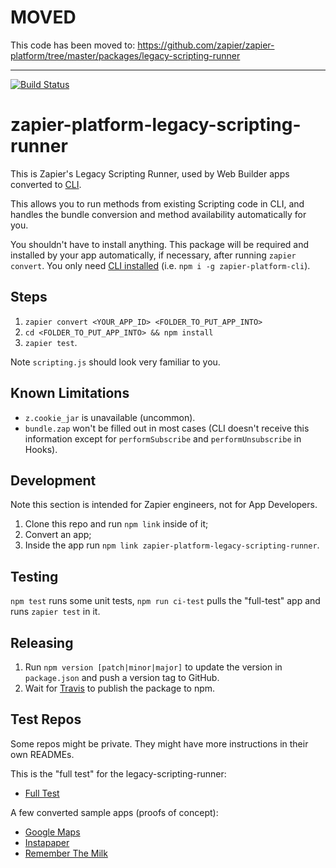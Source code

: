 # MOVED

This code has been moved to: https://github.com/zapier/zapier-platform/tree/master/packages/legacy-scripting-runner

---

[![Build Status](https://travis-ci.org/zapier/zapier-platform-legacy-scripting-runner.svg?branch=master)](https://travis-ci.org/zapier/zapier-platform-legacy-scripting-runner)

# zapier-platform-legacy-scripting-runner

This is Zapier's Legacy Scripting Runner, used by Web Builder apps converted to [CLI](https://zapier.github.io/zapier-platform-cli/).

This allows you to run methods from existing Scripting code in CLI, and handles the bundle conversion and method availability automatically for you.

You shouldn't have to install anything. This package will be required and installed by your app automatically, if necessary, after running `zapier convert`. You only need [CLI installed](https://zapier.github.io/zapier-platform-cli/) (i.e. `npm i -g zapier-platform-cli`).

## Steps

1. `zapier convert <YOUR_APP_ID> <FOLDER_TO_PUT_APP_INTO>`
2. `cd <FOLDER_TO_PUT_APP_INTO> && npm install`
3. `zapier test`.

Note `scripting.js` should look very familiar to you.

## Known Limitations

- `z.cookie_jar` is unavailable (uncommon).
- `bundle.zap` won't be filled out in most cases (CLI doesn't receive this information except for `performSubscribe` and `performUnsubscribe` in Hooks).

## Development

Note this section is intended for Zapier engineers, not for App Developers.

1. Clone this repo and run `npm link` inside of it;
2. Convert an app;
3. Inside the app run `npm link zapier-platform-legacy-scripting-runner`.

## Testing

`npm test` runs some unit tests, `npm run ci-test` pulls the "full-test" app and runs `zapier test` in it.

## Releasing

1. Run `npm version [patch|minor|major]` to update the version in `package.json` and push a version tag to GitHub.
2. Wait for [Travis](https://travis-ci.org/zapier/zapier-platform-legacy-scripting-runner) to publish the package to npm.

## Test Repos

Some repos might be private. They might have more instructions in their own READMEs.

This is the "full test" for the legacy-scripting-runner:
- [Full Test](https://github.com/zapier/zapier-platform-app-converted-full-test)

A few converted sample apps (proofs of concept):
- [Google Maps](https://github.com/zapier/zapier-platform-app-converted-google-maps)
- [Instapaper](https://github.com/zapier/zapier-platform-app-converted-instapaper)
- [Remember The Milk](https://github.com/zapier/zapier-platform-app-converted-remember-the-milk)
